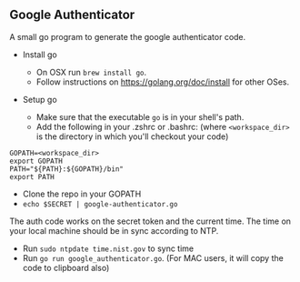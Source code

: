 ## Google Authenticator
A small go program to generate the google authenticator code.

- Install go
    - On OSX run `brew install go`.
    - Follow instructions on https://golang.org/doc/install for other OSes.

- Setup go
    - Make sure that the executable `go` is in your shell's path.
    - Add the following in your .zshrc or .bashrc: (where `<workspace_dir>` is the directory in
        which you'll checkout your code)

```
GOPATH=<workspace_dir>
export GOPATH
PATH="${PATH}:${GOPATH}/bin"
export PATH
```

- Clone the repo in your GOPATH
- `echo $SECRET | google-authenticator.go`

The auth code works on the secret token and the current time. The time on your local machine should be in sync according to NTP.
- Run `sudo ntpdate time.nist.gov` to sync time
- Run `go run google_authenticator.go`. (For MAC users, it will copy the code to clipboard also)
